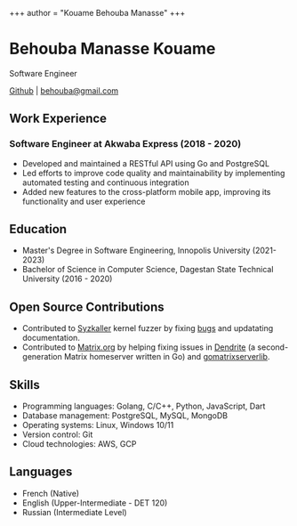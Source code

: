 +++
author = "Kouame Behouba Manasse"
+++

# Behouba Manasse Kouame
Software Engineer

[Github](https://github.com/behouba) | [behouba@gmail.com](mailto:behouba@gmail.com)


## Work Experience

### Software Engineer at Akwaba Express (2018 - 2020)

- Developed and maintained a RESTful API using Go and PostgreSQL
- Led efforts to improve code quality and maintainability by implementing automated testing and continuous integration
- Added new features to the cross-platform mobile app, improving its functionality and user experience

## Education

- Master's Degree in Software Engineering, Innopolis University (2021-2023)
- Bachelor of Science in Computer Science, Dagestan State Technical University (2016 - 2020)


## Open Source Contributions
- Contributed to [Syzkaller](https://github.com/google/syzkaller) kernel fuzzer by fixing [bugs](https://github.com/google/syzkaller/commits?author=behouba) and updatating documentation.
- Contributed to [Matrix.org](https://github.com/matrix-org) by helping fixing issues in [Dendrite](https://github.com/matrix-org/dendrite/commits?author=behouba) (a second-generation Matrix homeserver written in Go) and [gomatrixserverlib](https://github.com/matrix-org/gomatrixserverlib/commits?author=behouba).

## Skills
- Programming languages: Golang, C/C++, Python, JavaScript, Dart
- Database management: PostgreSQL, MySQL, MongoDB
- Operating systems: Linux, Windows 10/11
- Version control: Git
- Cloud technologies: AWS, GCP

## Languages
- French (Native)
- English (Upper-Intermediate - DET 120)
- Russian (Intermediate Level)

